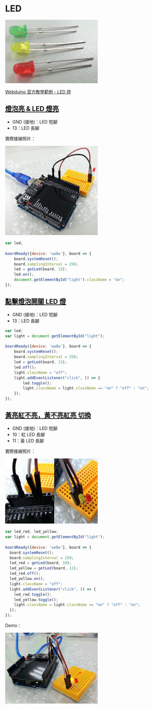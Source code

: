 # LED
<a href="./image/LED.jpg" target="_blank"><img src="./image/LED.jpg" width="300"></a>

[Webduino 官方教學範例 - LED 燈](https://webduino.io/tutorials/tutorial-01-led.html)

## [燈泡亮 & LED 燈亮](./LED_bright.html)
- GND (接地)：LED 短腳
- 13：LED 長腳

實際接線照片：

<a href="./image/LED_bright.jpg" target="_blank"><img src="./image/LED_bright.jpg" width="300"></a>

```javascript
var led;

boardReady({device: 'wa8w'}, board => {
    board.systemReset();
    board.samplingInterval = 250;
    led = getLed(board, 13);
    led.on();
    document.getElementById("light").className = "on";
});
```

## [點擊燈泡開關 LED 燈](./Switch_LED.html)
- GND (接地)：LED 短腳
- 13：LED 長腳

```javascript
var led;
var light = document.getElementById("light");

boardReady({device: 'wa8w'}, board => {
    board.systemReset();
    board.samplingInterval = 250;
    led = getLed(board, 13);
    led.off();
    light.className = "off";
    light.addEventListener("click", () => {
        led.toggle();
        light.className = light.className == "on" ? "off" : "on";
    });
});
```

## [黃亮紅不亮，黃不亮紅亮 切換](./Click_Switch_Yellow-Red_LED.html)
- GND (接地)：LED 短腳
- 10：紅 LED 長腳
- 11：黃 LED 長腳

實際接線照片：

<a href="./image/Click_Switch_Yellow-Red_LED_1.jpg" target="_blank"><img src="./image/Click_Switch_Yellow-Red_LED_1.jpg" width="300"></a>

```javascript
var led_red, led_yellow;
var light = document.getElementById("light");

boardReady({device: 'wa8w'}, board => {
  board.systemReset();
  board.samplingInterval = 250;
  led_red = getLed(board, 10);
  led_yellow = getLed(board, 11);
  led_red.off();
  led_yellow.on();
  light.className = "off";
  light.addEventListener("click", () => {
    led_red.toggle();
    led_yellow.toggle();
    light.className = light.className == "on" ? "off" : "on";
  });
});
```

Demo：

<a href="./image/Click_Switch_Yellow-Red_LED_2.gif" target="_blank"><img src="./image/Click_Switch_Yellow-Red_LED_2.gif" width="300"></a>